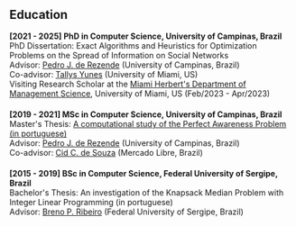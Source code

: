 
<h2 style="margin-top:50px;"> Education </h2>

<div>
<strong>[2021 - 2025] PhD in Computer Science, University of Campinas, Brazil</strong><br>
 PhD Dissertation: Exact Algorithms and Heuristics for Optimization Problems on the Spread of Information on Social Networks<br>
 Advisor: <a href="https://www.ic.unicamp.br/~rezende/" target="_blank"> Pedro J. de Rezende</a> (University of Campinas, Brazil)<br>
 Co-advisor: <a href="https://thyunes.github.io/" target="_blank"> Tallys Yunes</a> (University of Miami, US)<br>
 Visiting Research Scholar at the <a href="https://www.herbert.miami.edu/faculty-research/academic-departments/management-science/index.html" target="_blank"> Miami Herbert's Department of Management Science</a>, University of Miami, US (Feb/2023 - Apr/2023)
</div>

<div style="margin-top:20px;">
<strong>[2019 - 2021] MSc in Computer Science, University of Campinas, Brazil</strong><br>
 Master's Thesis: <a href="https://hdl.handle.net/20.500.12733/1641217" target="_blank"> A computational study of the Perfect Awareness Problem (in portuguese)</a><br>
 Advisor: <a href="https://www.ic.unicamp.br/~rezende/" target="_blank"> Pedro J. de Rezende</a> (University of Campinas, Brazil)<br>
 Co-advisor: <a href="https://www.ic.unicamp.br/~cid/" target="_blank"> Cid C. de Souza</a> (Mercado Libre, Brazil)<br>
</div>

<div style="margin-top:20px;">
<strong>[2015 - 2019] BSc in Computer Science, Federal University of Sergipe, Brazil</strong><br>
Bachelor's Thesis: An investigation of the Knapsack Median Problem with Integer Linear Programming (in portuguese)<br>
Advisor: <a href="https://lattes.cnpq.br/4874119345201234" target="_blank"> Breno P. Ribeiro</a> (Federal University of Sergipe, Brazil)
</div>